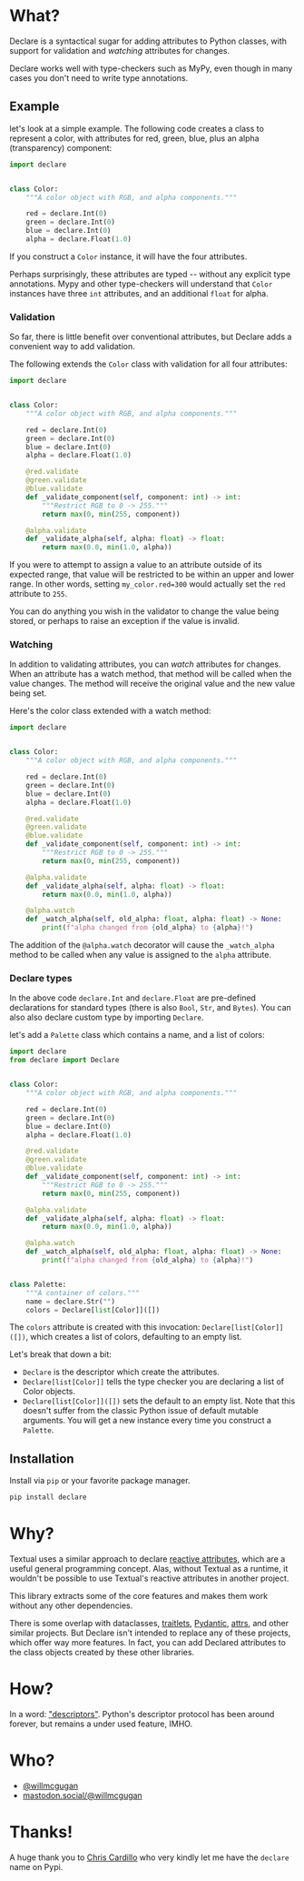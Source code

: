 # What?

Declare is a syntactical sugar for adding attributes to Python classes, with support for validation and *watching* attributes for changes.

Declare works well with type-checkers such as MyPy, even though in many cases you don't need to write type annotations.

## Example

let's look at a simple example.
The following code creates a class to represent a color, with attributes for red, green, blue, plus an alpha (transparency) component:

```python
import declare


class Color:
    """A color object with RGB, and alpha components."""

    red = declare.Int(0)
    green = declare.Int(0)
    blue = declare.Int(0)
    alpha = declare.Float(1.0)
```

If you construct a `Color` instance, it will have the four attributes.

Perhaps surprisingly, these attributes are typed -- without any explicit type annotations.
Mypy and other type-checkers will understand that `Color` instances have three `int` attributes, and an additional `float` for alpha.

### Validation

So far, there is little benefit over conventional attributes, but Declare adds a convenient way to add validation.

The following extends the `Color` class with validation for all four attributes:

```python
import declare


class Color:
    """A color object with RGB, and alpha components."""

    red = declare.Int(0)
    green = declare.Int(0)
    blue = declare.Int(0)
    alpha = declare.Float(1.0)

    @red.validate
    @green.validate
    @blue.validate
    def _validate_component(self, component: int) -> int:
        """Restrict RGB to 0 -> 255."""
        return max(0, min(255, component))

    @alpha.validate
    def _validate_alpha(self, alpha: float) -> float:
        return max(0.0, min(1.0, alpha))
```

If you were to attempt to assign a value to an attribute outside of its expected range, that value will be restricted to be within an upper and lower range.
In other words, setting `my_color.red=300` would actually set the `red` attribute to `255`.

You can do anything you wish in the validator to change the value being stored, or perhaps to raise an exception if the value is invalid.

### Watching

In addition to validating attributes, you can *watch* attributes for changes.
When an attribute has a watch method, that method will be called when the value changes.
The method will receive the original value and the new value being set.

Here's the color class extended with a watch method:

```python
import declare


class Color:
    """A color object with RGB, and alpha components."""

    red = declare.Int(0)
    green = declare.Int(0)
    blue = declare.Int(0)
    alpha = declare.Float(1.0)

    @red.validate
    @green.validate
    @blue.validate
    def _validate_component(self, component: int) -> int:
        """Restrict RGB to 0 -> 255."""
        return max(0, min(255, component))

    @alpha.validate
    def _validate_alpha(self, alpha: float) -> float:
        return max(0.0, min(1.0, alpha))

    @alpha.watch
    def _watch_alpha(self, old_alpha: float, alpha: float) -> None:
        print(f"alpha changed from {old_alpha} to {alpha}!")
```

The addition of the `@alpha.watch` decorator will cause the `_watch_alpha` method to be called when any value is assigned to the `alpha` attribute.

### Declare types

In the above code `declare.Int` and `declare.Float` are pre-defined declarations for standard types (there is also `Bool`, `Str`, and `Bytes`).
You can also also declare custom type by importing `Declare`.

let's add a `Palette` class which contains a name, and a list of colors:

```python
import declare
from declare import Declare


class Color:
    """A color object with RGB, and alpha components."""

    red = declare.Int(0)
    green = declare.Int(0)
    blue = declare.Int(0)
    alpha = declare.Float(1.0)

    @red.validate
    @green.validate
    @blue.validate
    def _validate_component(self, component: int) -> int:
        """Restrict RGB to 0 -> 255."""
        return max(0, min(255, component))

    @alpha.validate
    def _validate_alpha(self, alpha: float) -> float:
        return max(0.0, min(1.0, alpha))

    @alpha.watch
    def _watch_alpha(self, old_alpha: float, alpha: float) -> None:
        print(f"alpha changed from {old_alpha} to {alpha}!")


class Palette:
    """A container of colors."""
    name = declare.Str("")
    colors = Declare[list[Color]]([])

```

The `colors` attribute is created with this invocation: `Declare[list[Color]]([])`, which creates a list of colors, defaulting to an empty list.

Let's break that down a bit:

- `Declare` is the descriptor which create the attributes.
- `Declare[list[Color]]` tells the type checker you are declaring a list of Color objects.
- `Declare[list[Color]]([])` sets the default to an empty list. Note that this doesn't suffer from the classic Python issue of default mutable arguments. You will get a new instance every time you construct a `Palette`.


## Installation

Install via `pip` or your favorite package manager.

```bash
pip install declare
```

# Why?

Textual uses a similar approach to declare [reactive attributes](https://textual.textualize.io/guide/reactivity/), which are a useful general programming concept. Alas, without Textual as a runtime, it wouldn't be possible to use Textual's reactive attributes in another project. 

This library extracts some of the core features and makes them work without any other dependencies.

There is some overlap with dataclasses, [traitlets](https://traitlets.readthedocs.io/en/stable/using_traitlets.html), [Pydantic](https://docs.pydantic.dev/latest/), [attrs](https://www.attrs.org/en/stable/), and other similar projects.
But Declare isn't intended to replace any of these projects, which offer way more features.
In fact, you can add Declared attributes to the class objects created by these other libraries.

# How?

In a word: ["descriptors"](https://mathspp.com/blog/pydonts/describing-descriptors).
Python's descriptor protocol has been around forever, but remains a under used feature, IMHO.

# Who?

- [@willmcgugan](https://twitter.com/willmcgugan)
- [mastodon.social/@willmcgugan](https://mastodon.social/@willmcgugan)


# Thanks!

A huge thank you to [Chris Cardillo](https://github.com/chriscardillo) who very kindly let me have the `declare` name on Pypi.
